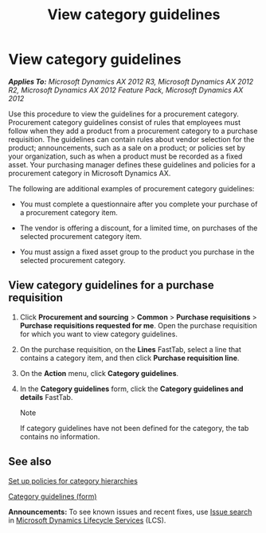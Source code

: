 ﻿---
title: View category guidelines
TOCTitle: View category guidelines
ms:assetid: 7b3e6930-5958-499e-9fe9-2f87e87627b7
ms:mtpsurl: https://technet.microsoft.com/en-us/library/Hh209263(v=AX.60)
ms:contentKeyID: 36058255
ms.date: 04/18/2014
mtps_version: v=AX.60
f1_keywords:
- category guidelines
---

# View category guidelines 


_**Applies To:** Microsoft Dynamics AX 2012 R3, Microsoft Dynamics AX 2012 R2, Microsoft Dynamics AX 2012 Feature Pack, Microsoft Dynamics AX 2012_

Use this procedure to view the guidelines for a procurement category. Procurement category guidelines consist of rules that employees must follow when they add a product from a procurement category to a purchase requisition. The guidelines can contain rules about vendor selection for the product; announcements, such as a sale on a product; or policies set by your organization, such as when a product must be recorded as a fixed asset. Your purchasing manager defines these guidelines and policies for a procurement category in Microsoft Dynamics AX.

The following are additional examples of procurement category guidelines:

  - You must complete a questionnaire after you complete your purchase of a procurement category item.

  - The vendor is offering a discount, for a limited time, on purchases of the selected procurement category item.

  - You must assign a fixed asset group to the product you purchase in the selected procurement category.

## View category guidelines for a purchase requisition

1.  Click **Procurement and sourcing** \> **Common** \> **Purchase requisitions** \> **Purchase requisitions requested for me**. Open the purchase requisition for which you want to view category guidelines.

2.  On the purchase requisition, on the **Lines** FastTab, select a line that contains a category item, and then click **Purchase requisition line**.

3.  On the **Action** menu, click **Category guidelines**.

4.  In the **Category guidelines** form, click the **Category guidelines and details** FastTab.
    

    > [!NOTE]
    > <P>If category guidelines have not been defined for the category, the tab contains no information.</P>



## See also

[Set up policies for category hierarchies](set-up-policies-for-category-hierarchies.md)

[Category guidelines (form)](https://technet.microsoft.com/en-us/library/hh208977\(v=ax.60\))

  
**Announcements:** To see known issues and recent fixes, use [Issue search](http://go.microsoft.com/fwlink/?linkid=389258) in [Microsoft Dynamics Lifecycle Services](http://go.microsoft.com/fwlink/?linkid=306505) (LCS).

